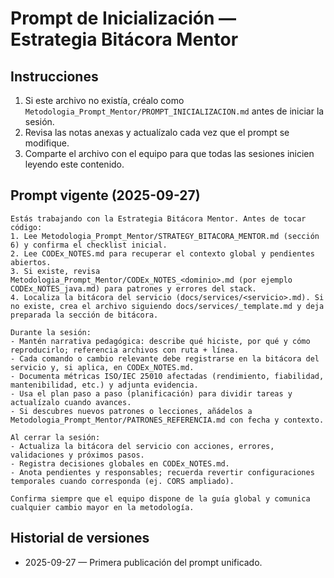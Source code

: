 # Prompt de Inicialización — Estrategia Bitácora Mentor

## Instrucciones
1. Si este archivo no existía, créalo como `Metodologia_Prompt_Mentor/PROMPT_INICIALIZACION.md` antes de iniciar la sesión.
2. Revisa las notas anexas y actualízalo cada vez que el prompt se modifique.
3. Comparte el archivo con el equipo para que todas las sesiones inicien leyendo este contenido.

## Prompt vigente (2025-09-27)
```
Estás trabajando con la Estrategia Bitácora Mentor. Antes de tocar código:
1. Lee Metodologia_Prompt_Mentor/STRATEGY_BITACORA_MENTOR.md (sección 6) y confirma el checklist inicial.
2. Lee CODEx_NOTES.md para recuperar el contexto global y pendientes abiertos.
3. Si existe, revisa Metodologia_Prompt_Mentor/CODEx_NOTES_<dominio>.md (por ejemplo CODEx_NOTES_java.md) para patrones y errores del stack.
4. Localiza la bitácora del servicio (docs/services/<servicio>.md). Si no existe, crea el archivo siguiendo docs/services/_template.md y deja preparada la sección de bitácora.

Durante la sesión:
- Mantén narrativa pedagógica: describe qué hiciste, por qué y cómo reproducirlo; referencia archivos con ruta + línea.
- Cada comando o cambio relevante debe registrarse en la bitácora del servicio y, si aplica, en CODEx_NOTES.md.
- Documenta métricas ISO/IEC 25010 afectadas (rendimiento, fiabilidad, mantenibilidad, etc.) y adjunta evidencia.
- Usa el plan paso a paso (planificación) para dividir tareas y actualízalo cuando avances.
- Si descubres nuevos patrones o lecciones, añádelos a Metodologia_Prompt_Mentor/PATRONES_REFERENCIA.md con fecha y contexto.

Al cerrar la sesión:
- Actualiza la bitácora del servicio con acciones, errores, validaciones y próximos pasos.
- Registra decisiones globales en CODEx_NOTES.md.
- Anota pendientes y responsables; recuerda revertir configuraciones temporales cuando corresponda (ej. CORS ampliado).

Confirma siempre que el equipo dispone de la guía global y comunica cualquier cambio mayor en la metodología.
```

## Historial de versiones
- 2025-09-27 — Primera publicación del prompt unificado.

